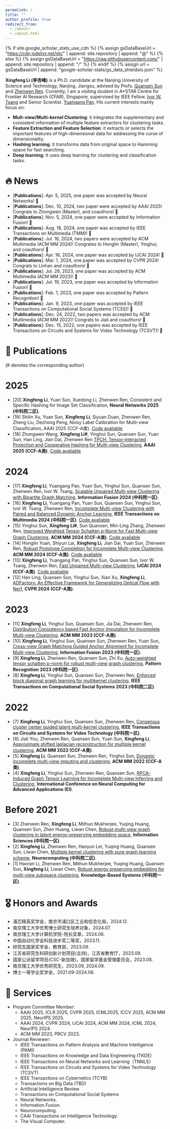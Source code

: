 ```yaml
---
permalink: /
title: "" 
author_profile: true
redirect_from: 
  - /about/
  - /about.html
---
```


{% if site.google_scholar_stats_use_cdn %}
{% assign gsDataBaseUrl = "https://cdn.jsdelivr.net/gh/" | append: site.repository | append: "@" %}
{% else %}
{% assign gsDataBaseUrl = "https://raw.githubusercontent.com/" | append: site.repository | append: "/" %}
{% endif %}
{% assign url = gsDataBaseUrl | append: "google-scholar-stats/gs_data_shieldsio.json" %}

<span class='anchor' id='about-me'></span>

**Xingfeng Li (李杏峰)**  is a Ph.D. candidate at the Nanjing University of Science and Technology, Nanjing, Jiangsu, advised by Profs. [Quansen Sun](https://cs.njust.edu.cn/e4/0c/c1730a189452/page.htm) and [Zhenwen Ren](http://unix8.net/). Currently, I am a visiting student in A*STAR Centre for Frontier AI Research (CFAR), Singapore, supervised by IEEE Fellow. [Ivor W. Tsang](https://www.a-star.edu.sg/cfar/about-cfar/management/prof-ivor-tsang) and Senior Scientist. [Yuangang Pan](https://yuangang-pan.github.io/profile/). His current interests mainly focus on:
- **Mult-view/Multi-kernel Clustering**: it integrates the supplementary and consistent information of multiple feature extractors for clustering tasks.
- **Feature Extraction and Feature Selection**: it extracts or selects the important features of high-dimensional data for addressing the curse of dimensionality.
- **Hashing learning**: it transforms data from original space to Hamming space for fast searching.
- **Deep learning**: it uses deep learning for clustering and classification tasks.


# 🔥 News
- \[**Publications**\]: Apr. 5, 2025, one paper was accepted by Neural Networks! 🎉
- \[**Publications**\]: Dec. 10, 2024, two paper were accepted by AAAI 2025! Congrats to Zhongwen (Master), and coauthors! 🎉
- \[**Publications**\]: Nov. 5, 2024, one paper were accepted by Information Fusion! 🎉
- \[**Publications**\]: Aug. 18, 2024, one paper was accepted by IEEE Transactions on Multimedia (TMM)! 🎉
- \[**Publications**\]: Jul. 16, 2024, two papers were accepted by ACM Multimedia (ACM MM 2024)! Congrates to Honglin (Master), Yinghui, and coauthors! 🎉
- \[**Publications**\]: Apr. 18, 2024, one paper was accepted by IJCAI 2024! 🎉
- \[**Publications**\]: Mar. 1, 2024, one paper was accepted by CVPR 2024! Congrats to Linhan and coauthors! 🎉
- \[**Publications**\]: Jul. 26, 2023, one paper was accepted by ACM Multimedia (ACM MM 2023)! 🎉
- \[**Publications**\]: Jul. 19, 2023, one paper was accepted by Information Fusion! 🎉
- \[**Publications**\]: Feb. 1, 2023, one paper was accepted by Pattern Recognition! 🎉
- \[**Publications**\]: Jan. 9, 2023, one paper was accepted by IEEE Transactions on Computational Social Systems (TCSS)! 🎉
- \[**Publications**\]: Dec. 24, 2022, two papers was accepted by ACM Multimedia (ACM MM 2022)! Congrats to Jiali and coauthors! 🎉
- \[**Publications**\]: Dec. 15, 2022, one papers was accepted by IEEE Transactions on Circuits and Systems for Video Technology (TCSVT)! 🎉


# 📝 Publications 
(# denotes the corresponding author)
# 2025
<!--Jiawei Peng, Zhongwen Wang, Yuan Sun, Jian Dai, Xingfeng Li, Zhenwen Ren, Energy-preserving Shifted Bipartite Graph Learning for Unpaired Large-scale Multi-view Clustering, IJCAI 2025 (CCF-A类).
Deyin Zhuang, Jian Dai, Xingfeng Li, Xi Wu, Yuan Sun#, Zhenwen Ren#, Robust Graph Contrastive Learning for Incomplete Multi-view Clustering, IJCAI 2025 (CCF-A类).-->
- [20] **Xingfeng Li**, Yuan Sun, Xuedong Li, Zhenwen Ren, Consistent and Specific Hashing for Image Set Classification, **Neural Networks 2025 (中科院二区)**. 
- [19] Shilin Xu, Yuan Sun, **Xingfeng Li**, Siyuan Duan, Zhenwen Ren, Zheng Liu, Dezhong Peng, Noisy Label Calibration for Multi-view Classification, AAAI 2025 (CCF-A类). [Code avaliable](https://github.com/sstaree/NLC)
- [18] Zhongwen Wang, **Xingfeng Li#**, Yinghui Sun, Quansen Sun, Yuan Sun, Han Ling, Jian Dai, Zhenwen Ren [TPCH: Tensor-interacted Projection and Cooperative Hashing for Multi-view Clustering](https://arxiv.org/abs/2412.18847), **AAAI 2025 (CCF-A类)**. [Code avaliable](https://github.com/jankin-wang/TPCH)
# 2024
- [17] **Xingfeng Li**, Yuangang Pan, Yuan Sun, Yinghui Sun,  Quansen Sun, Zhenwen Ren, Ivor W. Tsang, [Scalable Unpaired Multi-view Clustering with Bipartite Graph Matching](https://www.sciencedirect.com/science/article/abs/pii/S1566253524005645), **Information Fusion 2024 (中科院一区)**.
- [16] **Xingfeng Li**, Yuangang Pan, Yuan Sun, Quansen Sun, Yinghui Sun, Ivor W. Tsang, Zhenwen Ren, [Incomplete Multi-view Clustering with Paired and Balanced Dynamic Anchor Learning](https://ieeexplore.ieee.org/document/10812848), **IEEE Transactions on Multimedia 2024 (中科院一区)**. [Code avaliable](https://github.com/lee-xingfeng/PBDAL)
- [15] Yinghui Sun, **Xingfeng Li#**, Sun Quansen, Min-Ling Zhang, Zhenwen Ren, [Improved Weighted Tensor Schatten 𝑝-Norm for Fast Multi-view Graph Clustering](https://openreview.net/pdf?id=qQph6GscZZ), **ACM MM 2024 (CCF-A类)**. [Code avaliable](https://github.com/lee-xingfeng/IWTSN) 
- [14] Honglin Yuan, Shiyun Lai, **Xingfeng Li**, Jian Dai, Yuan Sun, Zhenwen Ren, [Robust Prototype Completion for Incomplete Multi-view Clustering](https://openreview.net/pdf?id=4BrIZo3Ave), **ACM MM 2024 (CCF-A类)**. [Code avaliable](https://github.com/hl-yuan/RPCIC)
- [13] **Xingfeng Li**, Yuangang Pan, Yinghui Sun, Quansen Sun, Ivor W. Tsang, Zhenwen Ren, [Fast Unpaired Multi-view Clustering](https://www.ijcai.org/proceedings/2024/0496.pdf), **IJCAI 2024 (CCF-A类)**. [Code avaliable](https://github.com/lee-xingfeng/FUMC/tree/main/IJCAI24code-FUMC)
- [12] Han Ling, Quansen Sun, Yinghui Sun, Xian Xu, **Xingfeng Li**, [ADFactory: An Effective Framework for Generalizing Optical Flow with Nerf](https://openaccess.thecvf.com/content/CVPR2024/papers/Ling_ADFactory_An_Effective_Framework_for_Generalizing_Optical_Flow_with_NeRF_CVPR_2024_paper.pdf), **CVPR 2024 (CCF-A类)**. 

  
# 2023
- [11] **Xingfeng Li**, Yinghui Sun, Quansen Sun, Jia Dai, Zhenwen Ren, [Distribution Consistency based Fast Anchor Imputation for Incomplete Multi-view Clustering](https://dl.acm.org/doi/abs/10.1145/3581783.3612483), **ACM MM 2023 (CCF-A类)**. 
- [10] **Xingfeng Li**, Yinghui Sun, Quansen Sun, Zhenwen Ren, Yuan Sun, [Cross-view Graph Matching Guided Anchor Alignment for Incomplete Multi-view Clustering](https://www.sciencedirect.com/science/article/abs/pii/S1566253523002579), **Information Fusion 2023 (中科院一区)**.
- [9] **Xingfeng Li**, Zhenwen Ren, Quansen Sun, Zhi Xu, [Auto-weighted tensor schatten p-norm for robust multi-view graph clustering](https://www.sciencedirect.com/science/article/abs/pii/S0031320322005635), **Pattern Recognition 2023 (中科院一区)**.
- [8] **Xingfeng Li**, Yinghui Sun, Quansen Sun, Zhenwen Ren, [Enforced block diagonal graph learning for multikernel clustering](https://ieeexplore.ieee.org/abstract/document/10012408), **IEEE Transactions on Computational Social Systems 2023 (中科院二区)**.

# 2022
- [7] **Xingfeng Li**, Yinghui Sun, Quansen Sun, Zhenwen Ren, [Consensus cluster center guided latent multi-kernel clustering](https://ieeexplore.ieee.org/abstract/document/9987521), **IEEE Transactions on Circuits and Systems for Video Technology (中科院一区)**.
- [6] Jiali You, Zhenwen Ren, Quansen Sun, Yuan Sun, **Xingfeng Li**, [Approximate shifted laplacian reconstruction for multiple kernel clustering](https://dl.acm.org/doi/abs/10.1145/3503161.3548307), **ACM MM 2022 (CCF-A类)**. 
- [5] **Xingfeng Li**, Quansen Sun, Zhenwen Ren, Yinghui Sun, [Dynamic incomplete multi-view imputing and clustering](https://dl.acm.org/doi/abs/10.1145/3503161.3548245), **ACM MM 2022 (CCF-A类)**. 
- [4] **Xingfeng Li**, Yinghui Sun, Zhenwen Ren, Quansen Sun, [RPCA-Induced Graph Tensor Learning for Incomplete Multi-view Inferring and Clustering](https://link.springer.com/chapter/10.1007/978-981-19-6142-7_7), **International Conference on Neural Computing for Advanced Applications (EI)**.

# Before 2021
- [3] Zhenwen Ren, **Xingfeng Li**, Mithun Mukherjee, Yuqing Huang, Quansen Sun, Zhen Huang, Liwan Chen, [Robust multi-view graph clustering in latent energy-preserving embedding space](https://www.sciencedirect.com/science/article/abs/pii/S0950705120306183), **Information Sciences (中科院一区)**.
- [2] **Xingfeng Li**, Zhenwen Ren, Haoyun Lei, Yuqing Huang, Quansen Sun, Liwan Chen, [Multiple kernel clustering with pure graph learning scheme](https://www.sciencedirect.com/science/article/abs/pii/S0925231220316271), **Neurocomputing (中科院二区)**.
- [1] Haoran Li, Zhenwen Ren, Mithun Mukherjee, Yuqing Huang, Quansen Sun, **Xingfeng Li**, Liwan Chen, [Robust energy preserving embedding for multi-view subspace clustering](https://www.sciencedirect.com/science/article/abs/pii/S0950705120306183), **Knowledge-Based Systems (中科院一区)**.



# 🎖 Honors and Awards
- 浦芯精英奖学金，南京市浦口区工业和信息化局，2024.12.
- 南京理工大学优秀博士研究生培养对象，2024.07.
- 南京理工大学计算机学院-院长奖章，2024.06.
- 中国自动化学会科技进步奖二等奖，2023.11.
- 研究生国家奖学金，教育部，2023.09.
- 江苏省研究生科研创新计划项目(主持)，江苏省教育厅，2023.09.
- 国家公派留学项目(CSC-新加坡)，国家留学基金管理委员会，2023.08.
- 南京理工大学优秀研究生，2023.09, 2024.09.
- 博士一等学业奖学金，2021.09-2024.06.




# 🙋 Services 
- Program Committee Member:
    - AAAI 2025, ICLR 2025, CVPR 2025, ICML2025, ICCV 2025, ACM MM 2025, NeurIPS 2025.
    - AAAI 2024, CVPR 2024, IJCAI 2024, ACM MM 2024, ICML 2024, NeurIPS 2024.
    - ACM MM 2023, PRCV 2023.
- Journal Reviewer:
    - IEEE Transactions on Pattern Analysis and Machine Intelligence (PAMI)
    - IEEE Transactions on Knowledge and Data Engineering (TKDE)
    - IEEE Transactions on Neural Networks and Learning（TNNLS）
    - IEEE Transactions on Circuits and Systems for Video Technology (TCSVT)
    - IEEE Transactions on Cybernetics (TCYB)
    - Transactions on Big Data (TBD)
    - Artificial Intelligence Review
    - Transactions on Computational Social Systems
    - Neural Networks.
    - Information Fusion.
    - Neurocomputing.
    - CAAI Transactions on Intelligence Technology.
    - The Visual Computer.


